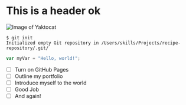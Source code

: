 # This is a header ok

![Image of Yaktocat](https://octodex.github.com/images/yaktocat.png)
```
$ git init 
Initialized empty Git repository in /Users/skills/Projects/recipe-repository/.git/
```
``` javascript 
var myVar = "Hello, world!";
```
- [ ] Turn on GitHub Pages
- [ ] Outline my portfolio
- [ ] Introduce myself to the world
- [ ] Good Job 
- [ ] And again!
